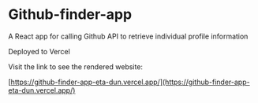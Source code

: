 # Github-finder-app

A React app for calling Github API to retrieve individual profile information

Deployed to Vercel

Visit the link to see the rendered website:

[https://github-finder-app-eta-dun.vercel.app/](https://github-finder-app-eta-dun.vercel.app/)

